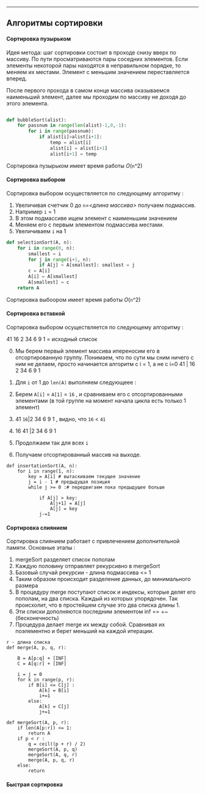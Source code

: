 ------------
Алгоритмы сортировки
------------

#### Сортировка пузырьком

Идея метода: шаг сортировки состоит в проходе снизу вверх по массиву. 
По пути просматриваются пары соседних элементов. 
Если элементы некоторой пары находятся в неправильном порядке, то меняем их местами.
Элемент с меньшим значением переставляется вперед.

После первого прохода в самом конце массива оказываемся наименьший элемент, далее мы проходим
по массиву не доходя до этого элемента.

```python

def bubbleSort(alist):
    for passnum in range(len(alist)-1,0,-1):
        for i in range(passnum):
            if alist[i]>alist[i+1]:
                temp = alist[i]
                alist[i] = alist[i+1]
                alist[i+1] = temp

```
Сортировка пузырьком имеет время работы *O*(`n`^2)

#### Сортировка выбором

Сортировка выбором осуществляется по следующему алгоритму :

1. Увеличивая счетчик 0 до `n`=*<длина массива>* получаем подмассив.
2. Например `i` = 1
3. В этом подмассиве ищем элемент с наименьшим значением
4. Меняем его с первым элементом подмассива местами.
5. Увеличиваем `i` на 1

```python
def selectionSort(A, n):
    for i in range(0, n):
        smallest = i
        for j in range(i+1, n):
            if A[j] < A[smallest]: smallest = j
        c = A[i]
        A[i] = A[smallest]
        A[smallest] = c
    return A
```

Сортировка выбоором имеет время работы *O*(`n`^2)

#### Сортировка вставкой

Сортировка выбором осуществляется по следующему алгоритму :

41 16 2 34 6 9 1 = исходный список

0. Мы берем первый элемент массива ипереносим его в отсортированную группу.
Понимаем, что по сути мы сним ничего с ним не делаем, просто начинается алгоритм с i = 1, а не с i=0
41 | 16 2 34 6 9 1

1. Для `i` от 1 до `len(A)` выполняем следующеее :
2. Берем `A[i]` = `A[1]` = `16` , и сравниваем его с отсортированными элементами (в той группе на момент начала цикла есть только 1 элемент)
      
3. 41 `16`|2 34 6 9 1  , видно, что `16` < `41`
4. 16 41 |2 34 6 9 1  
5. Продолжаем так для всех `i`
6. Получаем отсортированный массив на выходе.
```
def insertationSort(A, n):
    for i in range(1, n):
        key = A[i] # вытаскиваем текущее значение
        j = i - 1 # предыдущая позиция
        while j >= 0 :# передвигаем пока предыдущее больше
            
            if A[j] > key:
                A[j+1] = A[j]
                A[j] = key
            j-=1
```


#### Сортировка слиянием

Сортировка слиянием работает с привлечением дополнительной памяти.
Основные этапы : 

1. mergeSort разделяет список пополам
2. Каждую половину отправляет рекурсивно в mergeSort
3. Базовый случай рекурсии - длина подмассива <= 1
4. Таким образом происходит разделение данных, до минимального размера
5. В процедуру merge поступают список и индексы, которые делят его пополам, на два списка. Каждый из которых упорядочен.
Так происхолит, что в простейшем случае это два списка длины 1.
6. Эти списки дополняются последним элементом inf == +~ (бесконечность)
7. Процедура делает merge их между собой. Сравнивая их поэлементно и берет меньший на каждой итерации.

```
r - длина списка
def merge(A, p, q, r):
    
    B = A[p:q] + [INF]
    C = A[q:r] + [INF]
    
    i = j = 0
    for k in range(p, r):
        if B[i] <= C[j] :            
            A[k] = B[i]
            i+=1
        else:
            A[k] = C[j]
            j+=1

def mergeSort(A, p, r):
    if len(A[p:r]) <= 1:
        return A
    if p < r :
        q = ceil((p + r) / 2)
        mergeSort(A, p, q)
        mergeSort(A, q, r)
        merge(A, p, q, r)
    else:
        return
```

#### Быстрая сортировка
